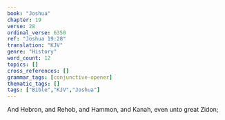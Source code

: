 ```yaml
---
book: "Joshua"
chapter: 19
verse: 28
ordinal_verse: 6350
ref: "Joshua 19:28"
translation: "KJV"
genre: "History"
word_count: 12
topics: []
cross_references: []
grammar_tags: [conjunctive-opener]
thematic_tags: []
tags: ["Bible","KJV","Joshua"]
---
```

And Hebron, and Rehob, and Hammon, and Kanah, even unto great Zidon;
